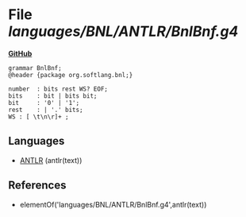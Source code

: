 # File _languages/BNL/ANTLR/BnlBnf.g4_
**[GitHub](https://github.com/softlang/yas/blob/master/languages/BNL/ANTLR/BnlBnf.g4)**
```
grammar BnlBnf;
@header {package org.softlang.bnl;}

number 	: bits rest WS? EOF;
bits 	: bit | bits bit;
bit 	: '0' | '1';
rest 	: | '.' bits;
WS : [ \t\n\r]+ ;
```

## Languages
* [ANTLR](../languages/ANTLR.md) (antlr(text))

## References
* elementOf('languages/BNL/ANTLR/BnlBnf.g4',antlr(text))
